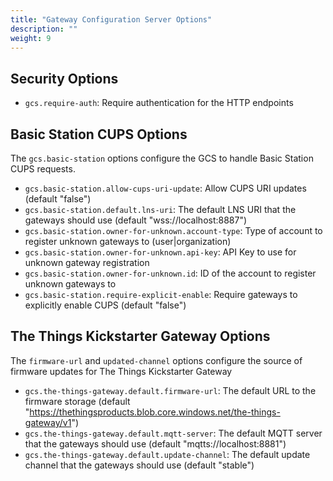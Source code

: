 ```yaml
---
title: "Gateway Configuration Server Options"
description: ""
weight: 9
---
```


## Security Options

- `gcs.require-auth`: Require authentication for the HTTP endpoints

## Basic Station CUPS Options

The `gcs.basic-station` options configure the GCS to handle Basic Station CUPS requests.

- `gcs.basic-station.allow-cups-uri-update`: Allow CUPS URI updates (default "false")
- `gcs.basic-station.default.lns-uri`:  The default LNS URI that the gateways should use (default "wss://localhost:8887")
- `gcs.basic-station.owner-for-unknown.account-type`: Type of account to register unknown gateways to (user|organization)
- `gcs.basic-station.owner-for-unknown.api-key`: API Key to use for unknown gateway registration
- `gcs.basic-station.owner-for-unknown.id`: ID of the account to register unknown gateways to
- `gcs.basic-station.require-explicit-enable`: Require gateways to explicitly enable CUPS (default "false")


## The Things Kickstarter Gateway Options

The `firmware-url` and `updated-channel` options configure the source of firmware updates for The Things Kickstarter Gateway

- `gcs.the-things-gateway.default.firmware-url`: The default URL to the firmware storage (default "https://thethingsproducts.blob.core.windows.net/the-things-gateway/v1")
- `gcs.the-things-gateway.default.mqtt-server`:  The default MQTT server that the gateways should use (default "mqtts://localhost:8881")
- `gcs.the-things-gateway.default.update-channel`: The default update channel that the gateways should use (default "stable")
